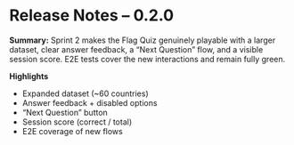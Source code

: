 # Release Notes – 0.2.0
**Summary:** Sprint 2 makes the Flag Quiz genuinely playable with a larger dataset, clear answer feedback, a “Next Question” flow, and a visible session score. E2E tests cover the new interactions and remain fully green.

**Highlights**
- Expanded dataset (~60 countries)
- Answer feedback + disabled options
- “Next Question” button
- Session score (correct / total)
- E2E coverage of new flows
